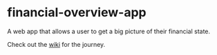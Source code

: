 # financial-overview-app
A web app that allows a user to get a big picture of their financial state.  

Check out the [wiki](https://github.com/joshua-ds13/financial-overview-app/wiki) for the journey.
